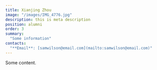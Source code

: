 ```yaml
---
title: Xianjing Zhou
image: "/images/IMG_4776.jpg"
description: this is meta description
position: alumni
order: 3
summary:
  "Some information"
contacts:
  "**Email**: [samwilson@email.com](mailto:samwilson@email.com)"
---
```


Some content.
 
